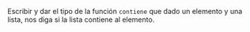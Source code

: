 Escribir y dar el tipo de la función `contiene` que dado un elemento y una lista, nos diga si la lista contiene al elemento. 